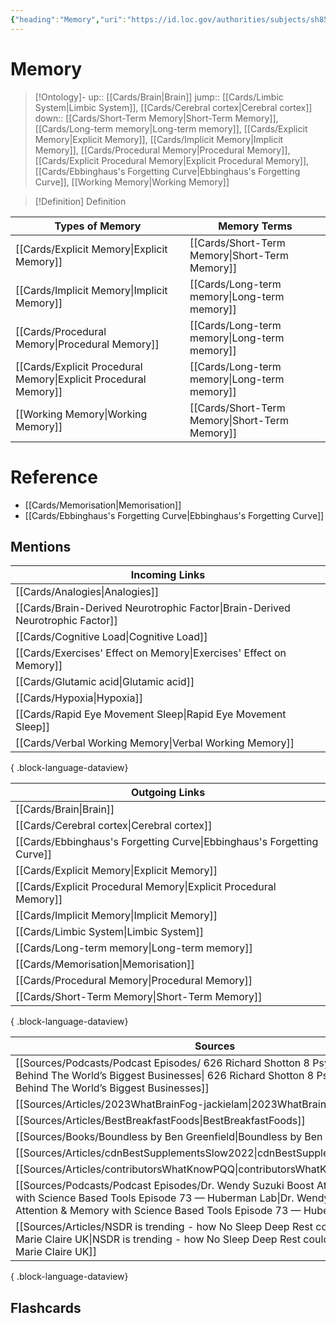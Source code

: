 ```yaml
---
{"heading":"Memory","uri":"https://id.loc.gov/authorities/subjects/sh85083497","aliases":["Retention (Psychology)"],"broader":["Intellect","Psychology","Thought and thinking"],"narrower":["Systemic memory hypothesis","Photographic memory","Collective memory"],"related":["Executive functions (Neuropsychology)","Comprehension","Mnemonics"],"dg-publish":true,"permalink":"/cards/memory/","dgPassFrontmatter":true}
---
```


# Memory

> [!Ontology]-
> up:: [[Cards/Brain\|Brain]]
> jump:: [[Cards/Limbic System\|Limbic System]], [[Cards/Cerebral cortex\|Cerebral cortex]]
> down:: [[Cards/Short-Term Memory\|Short-Term Memory]], [[Cards/Long-term memory\|Long-term memory]], [[Cards/Explicit Memory\|Explicit Memory]], [[Cards/Implicit Memory\|Implicit Memory]], [[Cards/Procedural Memory\|Procedural Memory]], [[Cards/Explicit Procedural Memory\|Explicit Procedural Memory]], [[Cards/Ebbinghaus's Forgetting Curve\|Ebbinghaus's Forgetting Curve]], [[Working Memory\|Working Memory]]

> [!Definition] Definition
> 

| Types of Memory | Memory Terms |
| ---- | ---- |
| [[Cards/Explicit Memory\|Explicit Memory]] | [[Cards/Short-Term Memory\|Short-Term Memory]] |
| [[Cards/Implicit Memory\|Implicit Memory]] | [[Cards/Long-term memory\|Long-term memory]] |
| [[Cards/Procedural Memory\|Procedural Memory]] | [[Cards/Long-term memory\|Long-term memory]] |
| [[Cards/Explicit Procedural Memory\|Explicit Procedural Memory]] | [[Cards/Long-term memory\|Long-term memory]] |
| [[Working Memory\|Working Memory]] | [[Cards/Short-Term Memory\|Short-Term Memory]] |
# Reference
- [[Cards/Memorisation\|Memorisation]]
- [[Cards/Ebbinghaus's Forgetting Curve\|Ebbinghaus's Forgetting Curve]]

## Mentions
| Incoming Links                                                                    |
| --------------------------------------------------------------------------------- |
| [[Cards/Analogies\|Analogies]]                                                 |
| [[Cards/Brain-Derived Neurotrophic Factor\|Brain-Derived Neurotrophic Factor]] |
| [[Cards/Cognitive Load\|Cognitive Load]]                                       |
| [[Cards/Exercises' Effect on Memory\|Exercises' Effect on Memory]]             |
| [[Cards/Glutamic acid\|Glutamic acid]]                                         |
| [[Cards/Hypoxia\|Hypoxia]]                                                     |
| [[Cards/Rapid Eye Movement Sleep\|Rapid Eye Movement Sleep]]                   |
| [[Cards/Verbal Working Memory\|Verbal Working Memory]]                         |

{ .block-language-dataview}

| Outgoing Links                                                            |
| ------------------------------------------------------------------------- |
| [[Cards/Brain\|Brain]]                                                 |
| [[Cards/Cerebral cortex\|Cerebral cortex]]                             |
| [[Cards/Ebbinghaus's Forgetting Curve\|Ebbinghaus's Forgetting Curve]] |
| [[Cards/Explicit Memory\|Explicit Memory]]                             |
| [[Cards/Explicit Procedural Memory\|Explicit Procedural Memory]]       |
| [[Cards/Implicit Memory\|Implicit Memory]]                             |
| [[Cards/Limbic System\|Limbic System]]                                 |
| [[Cards/Long-term memory\|Long-term memory]]                           |
| [[Cards/Memorisation\|Memorisation]]                                   |
| [[Cards/Procedural Memory\|Procedural Memory]]                         |
| [[Cards/Short-Term Memory\|Short-Term Memory]]                         |

{ .block-language-dataview}

| Sources                                                                                                                                                                                                                                   |
| ----------------------------------------------------------------------------------------------------------------------------------------------------------------------------------------------------------------------------------------- |
| [[Sources/Podcasts/Podcast Episodes/ 626   Richard Shotton   8 Psychology Hacks Behind The World’s Biggest Businesses\| 626   Richard Shotton   8 Psychology Hacks Behind The World’s Biggest Businesses]]                             |
| [[Sources/Articles/2023WhatBrainFog-jackielam\|2023WhatBrainFog-jackielam]]                                                                                                                                                            |
| [[Sources/Articles/BestBreakfastFoods\|BestBreakfastFoods]]                                                                                                                                                                            |
| [[Sources/Books/Boundless by Ben Greenfield\|Boundless by Ben Greenfield]]                                                                                                                                                             |
| [[Sources/Articles/cdnBestSupplementsSlow2022\|cdnBestSupplementsSlow2022]]                                                                                                                                                            |
| [[Sources/Articles/contributorsWhatKnowPQQ\|contributorsWhatKnowPQQ]]                                                                                                                                                                  |
| [[Sources/Podcasts/Podcast Episodes/Dr. Wendy Suzuki  Boost Attention & Memory with Science Based Tools   Episode 73 — Huberman Lab\|Dr. Wendy Suzuki  Boost Attention & Memory with Science Based Tools   Episode 73 — Huberman Lab]] |
| [[Sources/Articles/NSDR is trending - how No Sleep Deep Rest could benefit you - Marie Claire UK\|NSDR is trending - how No Sleep Deep Rest could benefit you - Marie Claire UK]]                                                      |

{ .block-language-dataview}

## Flashcards
